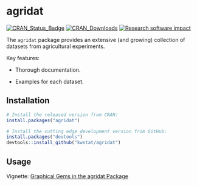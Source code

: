# agridat

[![CRAN_Status_Badge](http://www.r-pkg.org/badges/version/agridat)](https://cran.r-project.org/package=agridat)
[![CRAN_Downloads](https://cranlogs.r-pkg.org/badges/agridat)](https://cranlogs.r-pkg.org/badges/agridat)
[![Research software impact](http://depsy.org/api/package/cran/agridat/badge.svg)](http://depsy.org/package/r/agridat)

The `agridat` package provides an extensive (and growing) collection of datasets from agricultural experiments.

Key features:

* Thorough documentation.

* Examples for each dataset.

## Installation

```R
# Install the released version from CRAN:
install.packages("agridat")

# Install the cutting edge development version from GitHub:
install.packages("devtools")
devtools::install_github("kwstat/agridat")
```
## Usage

Vignette:
[Graphical Gems in the agridat Package](https://rawgit.com/kwstat/agridat/master/vignettes/agridat_examples.html)
